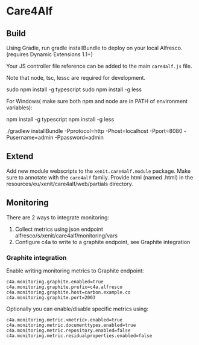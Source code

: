 # Care4Alf

## Build

Using Gradle, run gradle installBundle to deploy on your local Alfresco. (requires Dynamic Extensions 1.1+)

Your JS controller file reference can be added to the main `care4alf.js` file.

Note that node, tsc, lessc are required for development.

sudo npm install -g typescript
sudo npm install -g less

For Windows( make sure both npm and node are in PATH of environment variables):

npm install -g typescript
npm install -g less

./gradlew installBundle -Pprotocol=http -Phost=localhost -Pport=8080 -Pusername=admin -Ppassword=admin

## Extend

Add new module webscripts to the `xenit.care4alf.module` package. Make sure to annotate with the `care4alf` family.
Provide html (named <classname>.html) in the resources/eu/xenit/care4alf/web/partials directory.

## Monitoring

There are 2 ways to integrate monitoring:
1) Collect metrics using json endpoint alfresco/s/xenit/care4alf/monitoring/vars
2) Configure c4a to write to a graphite endpoint, see Graphite integration


### Graphite integration

Enable writing monitoring metrics to Graphite endpoint:

    c4a.monitoring.graphite.enabled=true
    c4a.monitoring.graphite.prefix=c4a.alfresco
    c4a.monitoring.graphite.host=carbon.example.co
    c4a.monitoring.graphite.port=2003
    
Optionally you can enable/disable specific metrics using:

    c4a.monitoring.metric.<metric>.enabled=true
    c4a.monitoring.metric.documenttypes.enabled=true
    c4a.monitoring.metric.repository.enabled=false
    c4a.monitoring.metric.residualproperties.enabled=false
    